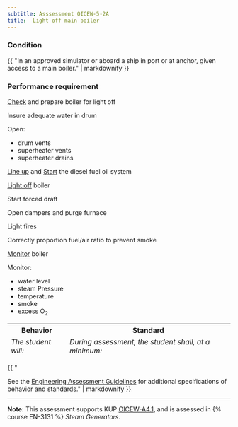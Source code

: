 ```yaml
---
subtitle: Asssessment OICEW-5-2A
title:  Light off main boiler
---
```




### Condition

{{ "In an approved simulator or aboard a ship in port or at anchor, given access to a main boiler." | markdownify }}

### Performance requirement 

<table width='100%' class='Guidelines'>
 <thead>
 <tr>
     <th class='thirty'>Behavior</th>
     <th class='seventy'>Standard</th>
 </tr>
 <tr>
     <td><em>The student will:</em></td>
     <td><em>During assessment, the student shall, at a minimum:</em></td>
 </tr>
 </thead>
 <tbody>


<!--rowstart-->

[Check](guidelines#check) and prepare boiler for light off

<!--cellbreak-->

Insure adequate water in drum

Open:

  * drum vents
  * superheater vents
  * superheater drains

<!--rowend-->


<!--rowstart-->

[Line up](guidelines#lineup) and [Start](guidelines#start) the diesel fuel oil system

<!--cellbreak-->



<!--rowend-->


<!--rowstart-->

[Light off](guidelines#start) boiler

<!--cellbreak-->

Start forced draft

Open dampers and purge furnace

Light fires

Correctly proportion fuel/air ratio to prevent smoke

<!--rowend-->


<!--rowstart-->

[Monitor](guidelines#monitor) boiler

<!--cellbreak-->

Monitor:

  * water level
  * steam Pressure
  * temperature
  * smoke
  * excess O<sub>2<sub>

<!--rowend-->


 </tbody>
 </table>

{{ "

See the [Engineering Assessment Guidelines](guidelines) for additional specifications of behavior and standards." | markdownify }}


*****

**Note:** This assessment supports KUP [OICEW-A4.1]({{site.baseurl}}/tables/31.html#OICEW-A4.1), and is assessed in  {% course  EN-3131 %}  *Steam Generators*. 

